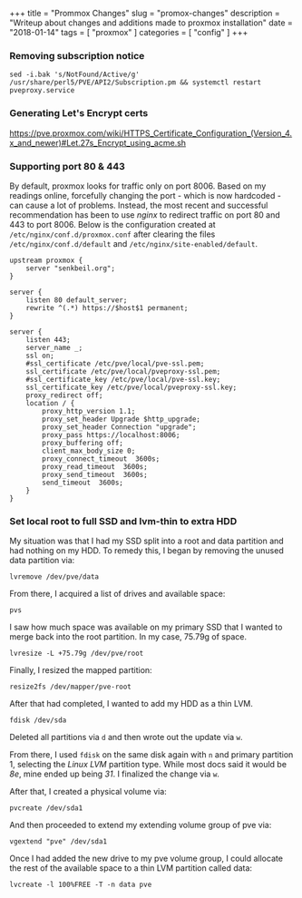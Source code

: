 +++
title = "Prommox Changes"
slug = "promox-changes"
description = "Writeup about changes and additions made to proxmox installation"
date = "2018-01-14"
tags = [ "proxmox" ]
categories = [ "config" ]
+++

### Removing subscription notice ###

```
sed -i.bak 's/NotFound/Active/g' /usr/share/perl5/PVE/API2/Subscription.pm && systemctl restart pveproxy.service
```

### Generating Let's Encrypt certs ###

https://pve.proxmox.com/wiki/HTTPS_Certificate_Configuration_(Version_4.x_and_newer)#Let.27s_Encrypt_using_acme.sh

### Supporting port 80 & 443 ###

By default, proxmox looks for traffic only on port 8006. Based on my readings
online, forcefully changing the port - which is now hardcoded - can cause a lot
of problems. Instead, the most recent and successful recommendation has been to
use _nginx_ to redirect traffic on port 80 and 443 to port 8006. Below is
the configuration created at `/etc/nginx/conf.d/proxmox.conf` after clearing
the files `/etc/nginx/conf.d/default` and `/etc/nginx/site-enabled/default`.

```
upstream proxmox {
    server "senkbeil.org";
}
 
server {
    listen 80 default_server;
    rewrite ^(.*) https://$host$1 permanent;
}
 
server {
    listen 443;
    server_name _;
    ssl on;
    #ssl_certificate /etc/pve/local/pve-ssl.pem;
    ssl_certificate /etc/pve/local/pveproxy-ssl.pem;
    #ssl_certificate_key /etc/pve/local/pve-ssl.key;
    ssl_certificate_key /etc/pve/local/pveproxy-ssl.key;
    proxy_redirect off;
    location / {
		proxy_http_version 1.1;
		proxy_set_header Upgrade $http_upgrade;
		proxy_set_header Connection "upgrade"; 
		proxy_pass https://localhost:8006;
		proxy_buffering off;
		client_max_body_size 0;
		proxy_connect_timeout  3600s;
		proxy_read_timeout  3600s;
		proxy_send_timeout  3600s;
		send_timeout  3600s;
    }
}
```

### Set local root to full SSD and lvm-thin to extra HDD ###

My situation was that I had my SSD split into a root and data partition
and had nothing on my HDD. To remedy this, I began by removing the
unused data partition via:

```
lvremove /dev/pve/data
```

From there, I acquired a list of drives and available space:

```
pvs
```

I saw how much space was available on my primary SSD that I wanted
to merge back into the root partition. In my case, 75.79g of space.

```
lvresize -L +75.79g /dev/pve/root
```

Finally, I resized the mapped partition:

```
resize2fs /dev/mapper/pve-root
```

After that had completed, I wanted to add my HDD as a thin LVM.

```
fdisk /dev/sda
```

Deleted all partitions via `d` and then wrote out the update via `w`.

From there, I used `fdisk` on the same disk again with `n` and primary partition 1,
selecting the _Linux LVM_ partition type. While most docs said it would be _8e_, mine
ended up being _31_. I finalized the change via `w`.

After that, I created a physical volume via:

```
pvcreate /dev/sda1
```

And then proceeded to extend my extending volume group of pve via:

```
vgextend "pve" /dev/sda1
```

Once I had added the new drive to my pve volume group, I could allocate the
rest of the available space to a thin LVM partition called data:

```
lvcreate -l 100%FREE -T -n data pve
```

